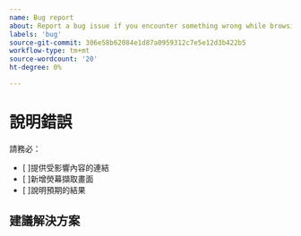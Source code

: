 ```yaml
---
name: Bug report
about: Report a bug issue if you encounter something wrong while browsing our documentation
labels: 'bug'
source-git-commit: 306e58b62084e1d87a0959312c7e5e12d3b422b5
workflow-type: tm+mt
source-wordcount: '20'
ht-degree: 0%

---
```



# 說明錯誤

<!-- (REQUIRED) What is the issue? Describe your experience with the current behavior. Provide as much detail and resources as you can. -->

請務必：

- [ ]提供受影響內容的連結
- [ ]新增熒幕擷取畫面
- [ ]說明預期的結果

## 建議解決方案

<!-- (OPTIONAL) Describe your solution for this issue. -->

<!-- Thank you for taking the time to report the issue. -->

